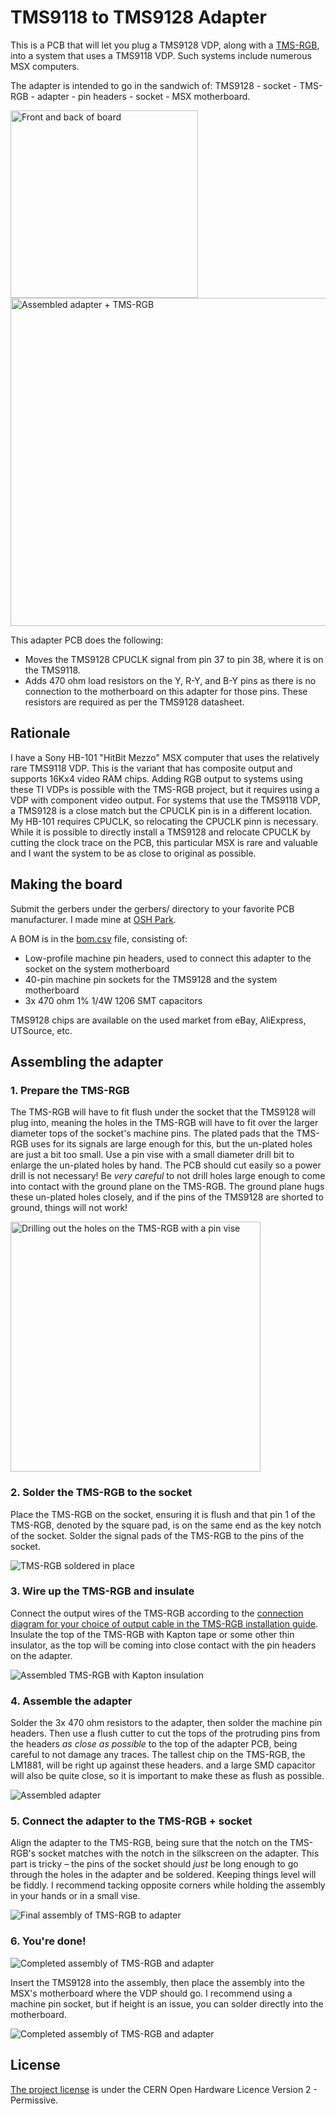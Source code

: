 # TMS9118 to TMS9128 Adapter #

This is a PCB that will let you plug a TMS9128 VDP, along with a [TMS-RGB](https://tms-rgb.com/), into a system that uses a TMS9118 VDP. Such systems include numerous MSX computers.

The adapter is intended to go in the sandwich of: TMS9128 - socket - TMS-RGB - adapter - pin headers - socket - MSX motherboard.

<img alt="Front and back of board" src="tms-adapter.png" width=300> <img alt="Assembled adapter + TMS-RGB" src="images/07_Finished 2.jpg" width=525>


This adapter PCB does the following:

- Moves the TMS9128 CPUCLK signal from pin 37 to pin 38, where it is on the TMS9118.
- Adds 470 ohm load resistors on the Y, R-Y, and B-Y pins as there is no connection to the motherboard on this adapter for those pins. These resistors are required as per the TMS9128 datasheet.

## Rationale ##

I have a Sony HB-101 "HitBit Mezzo" MSX computer that uses the relatively rare TMS9118 VDP. This is the variant that has composite output and supports 16Kx4 video RAM chips. Adding RGB output to systems using these TI VDPs is possible with the TMS-RGB project, but it requires using a VDP with component video output. For systems that use the TMS9118 VDP, a TMS9128 is a close match but the CPUCLK pin is in a different location. My HB-101 requires CPUCLK, so relocating the CPUCLK pinn is necessary. While it is possible to directly install a TMS9128 and relocate CPUCLK by cutting the clock trace on the PCB, this particular MSX is rare and valuable and I want the system to be as close to original as possible.

## Making the board ##

Submit the gerbers under the gerbers/ directory to your favorite PCB manufacturer. I made mine at [OSH Park](https://oshpark.com).

A BOM is in the [bom.csv](bom.csv) file, consisting of:

- Low-profile machine pin headers, used to connect this adapter to the socket on the system motherboard
- 40-pin machine pin sockets for the TMS9128 and the system motherboard
- 3x 470 ohm 1% 1/4W 1206 SMT capacitors

TMS9128 chips are available on the used market from eBay, AliExpress, UTSource, etc.

## Assembling the adapter ##

### 1. Prepare the TMS-RGB ###

The TMS-RGB will have to fit flush under the socket that the TMS9128 will plug into, meaning the holes in the TMS-RGB will have to fit over the larger diameter tops of the socket's machine pins. The plated pads that the TMS-RGB uses for its signals are large enough for this, but the un-plated holes are just a bit too small. Use a pin vise with a small diameter drill bit to enlarge the un-plated holes by hand. The PCB should cut easily so a power drill is not necessary! Be *very careful* to not drill holes large enough to come into contact with the ground plane on the TMS-RGB. The ground plane hugs these un-plated holes closely, and if the pins of the TMS9128 are shorted to ground, things will not work!

<img alt="Drilling out the holes on the TMS-RGB with a pin vise" src="images/01_Pin vise.jpg" width=400>

### 2. Solder the TMS-RGB to the socket ###

Place the TMS-RGB on the socket, ensuring it is flush and that pin 1 of the TMS-RGB, denoted by the square pad, is on the same end as the key notch of the socket. Solder the signal pads of the TMS-RGB to the pins of the socket.

<img alt="TMS-RGB soldered in place" src="images/02_TMS-RGB on socket.jpg">

### 3. Wire up the TMS-RGB and insulate ###

Connect the output wires of the TMS-RGB according to the [connection diagram for your choice of output cable in the TMS-RGB installation guide](https://tms-rgb.com/guideOutput.html). Insulate the top of the TMS-RGB with Kapton tape or some other thin insulator, as the top will be coming into close contact with the pin headers on the adapter.

<img alt="Assembled TMS-RGB with Kapton insulation" src="images/03_Kapton.jpg">

### 4. Assemble the adapter ###

Solder the 3x 470 ohm resistors to the adapter, then solder the machine pin headers. Then use a flush cutter to cut the tops of the protruding pins from the headers *as close as possible* to the top of the adapter PCB, being careful to not damage any traces. The tallest chip on the TMS-RGB, the LM1881, will be right up against these headers. and a large SMD capacitor will also be quite close, so it is important to make these as flush as possible.

<img alt="Assembled adapter" src="images/04_Flush cut headers.jpg">

### 5. Connect the adapter to the TMS-RGB + socket ###

Align the adapter to the TMS-RGB, being sure that the notch on the TMS-RGB's socket matches with the notch in the silkscreen on the adapter. This part is tricky – the pins of the socket should *just* be long enough to go through the holes in the adapter and be soldered. Keeping things level will be fiddly. I recommend tacking opposite corners while holding the assembly in your hands or in a small vise.

<img alt="Final assembly of TMS-RGB to adapter" src="images/05_Final assembly.jpg">

### 6. You're done! ###

<img alt="Completed assembly of TMS-RGB and adapter" src="images/06_Finished 1.jpg">

Insert the TMS9128 into the assembly, then place the assembly into the MSX's motherboard where the VDP should go. I recommend using a machine pin socket, but if height is an issue, you can solder directly into the motherboard.

<img alt="Completed assembly of TMS-RGB and adapter" src="images/08_In MSX.jpg">


## License ##

[The project license](LICENSE.txt) is under the CERN Open Hardware Licence Version 2 - Permissive.
